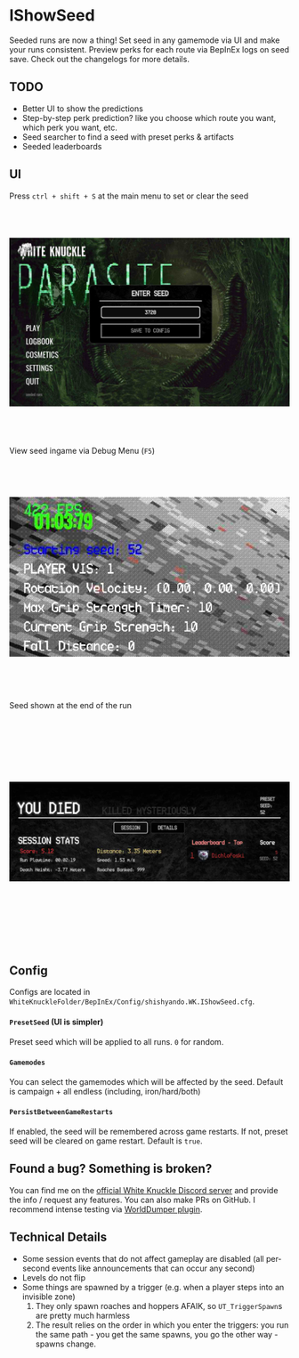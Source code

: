 # IShowSeed

Seeded runs are now a thing! Set seed in any gamemode via UI and make your runs consistent. Preview perks for each route via BepInEx logs on seed save. Check out the changelogs for more details.

## TODO
* Better UI to show the predictions
* Step-by-step perk prediction? like you choose which route you want, which perk you want, etc.
* Seed searcher to find a seed with preset perks & artifacts
* Seeded leaderboards


## UI

Press `ctrl + shift + S` at the main menu to set or clear the seed
<div align="left">
<img src="https://raw.githubusercontent.com/shishyando/WK_IShowSeed/main/img/menu.jpg" style="width: 538px; height: 410px; object-fit: contain;">
</div>


View seed ingame via Debug Menu (`F5`)
<div align="left">
<img src="https://raw.githubusercontent.com/shishyando/WK_IShowSeed/main/img/debug.jpg" style="width: 538px; height: 410px; object-fit: contain;">
</div>


Seed shown at the end of the run
<div align="left">
<img src="https://raw.githubusercontent.com/shishyando/WK_IShowSeed/main/img/stats.jpg" style="width: 538px; height: 410px; object-fit: contain;">
</div>

## Config

Configs are located in `WhiteKnuckleFolder/BepInEx/Config/shishyando.WK.IShowSeed.cfg`.

#### `PresetSeed` (UI is simpler)
Preset seed which will be applied to all runs. `0` for random.

#### `Gamemodes`
You can select the gamemodes which will be affected by the seed. Default is campaign + all endless (including, iron/hard/both)

#### `PersistBetweenGameRestarts`
If enabled, the seed will be remembered across game restarts. If not, preset seed will be cleared on game restart. Default is `true`.


## Found a bug? Something is broken?

You can find me on the [official White Knuckle Discord server](https://discord.com/channels/1278757582038630410/1411846375108513924) and provide the info / request any features. You can also make PRs on GitHub. I recommend intense testing via [WorldDumper plugin](https://github.com/shishyando/WK_WorldDumper).

## Technical Details

- Some session events that do not affect gameplay are disabled (all per-second events like announcements that can occur any second)
- Levels do not flip
- Some things are spawned by a trigger (e.g. when a player steps into an invisible zone)
    1) They only spawn roaches and hoppers AFAIK, so `UT_TriggerSpawn`s are pretty much harmless
    2) The result relies on the order in which you enter the triggers: you run the same path - you get the same spawns, you go the other way - spawns change.
